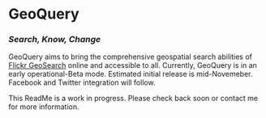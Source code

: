 # GeoQuery

### *Search, Know, Change*

GeoQuery aims to bring the comprehensive geospatial search abilities of [Flickr GeoSearch](https://github.com/mtralka/FLICKR-GeoSearch) online and accessible to all. Currently, GeoQuery is in an early operational-Beta mode. Estimated initial release is mid-Novemeber. Facebook and Twitter integration will follow. 

This ReadMe is a work in progress. Please check back soon or contact me for more information. 
